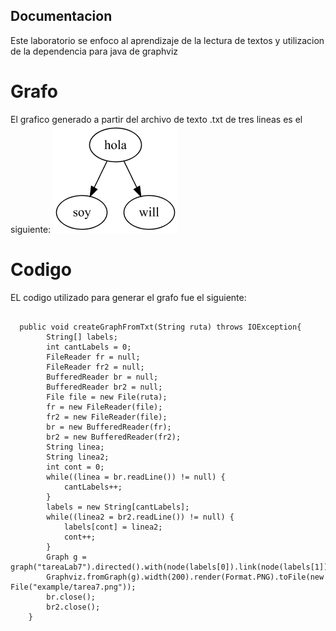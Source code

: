 Documentacion
-------------

Este laboratorio se enfoco al aprendizaje de la lectura de textos y utilizacion de 
la dependencia para java de graphviz

# Grafo
El grafico generado a partir del archivo de texto .txt de tres lineas es el siguiente:
![Graf - 1](https://github.com/willson61/Lab-Programacion-Avanzada/blob/master/Lab8/Graphviz/example/tarea7.png)

# Codigo
EL codigo utilizado para generar el grafo fue el siguiente:
<pre><code>
  public void createGraphFromTxt(String ruta) throws IOException{
		String[] labels;
		int cantLabels = 0;
		FileReader fr = null;
		FileReader fr2 = null;
	    BufferedReader br = null;
	    BufferedReader br2 = null;
		File file = new File(ruta);
		fr = new FileReader(file);
		fr2 = new FileReader(file);
		br = new BufferedReader(fr);
		br2 = new BufferedReader(fr2);
		String linea;
		String linea2;
		int cont = 0;
		while((linea = br.readLine()) != null) {
			cantLabels++;
		}
		labels = new String[cantLabels];
		while((linea2 = br2.readLine()) != null) {
			labels[cont] = linea2;
			cont++;
		}	
		Graph g = graph("tareaLab7").directed().with(node(labels[0]).link(node(labels[1])).link(labels[2]));
		Graphviz.fromGraph(g).width(200).render(Format.PNG).toFile(new File("example/tarea7.png"));
		br.close();
		br2.close();
	}
  </code></pre>
